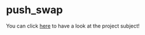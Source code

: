 # push_swap

You can click [here](https://github.com/limdem/push_swap/blob/main/en.subject.pdf) to have a look at the project subject!
